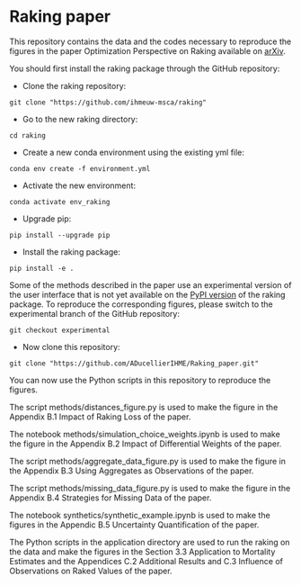 # Raking paper

This repository contains the data and the codes necessary to reproduce the figures in the paper Optimization Perspective on Raking available on [arXiv](https://arxiv.org/abs/2407.20520).  

You should first install the raking package through the GitHub repository:

- Clone the raking repository:
```
git clone "https://github.com/ihmeuw-msca/raking"
```

- Go to the new raking directory:
```
cd raking
```

- Create a new conda environment using the existing yml file:
```
conda env create -f environment.yml 
```

- Activate the new environment:
```
conda activate env_raking
```

- Upgrade pip:
```
pip install --upgrade pip
```

- Install the raking package:
```
pip install -e .
```

Some of the methods described in the paper use an experimental version of the user interface that is not yet available on the [PyPI version](https://pypi.org/project/raking/) of the raking package. To reproduce the corresponding figures, please switch to the experimental branch of the GitHub repository:
```
git checkout experimental
```

- Now clone this repository:
```
git clone "https://github.com/ADucellierIHME/Raking_paper.git"
```

You can now use the Python scripts in this repository to reproduce the figures.

The script methods/distances_figure.py is used to make the figure in the Appendix B.1 Impact of Raking Loss of the paper.

The notebook methods/simulation_choice_weights.ipynb is used to make the figure in the Appendix B.2 Impact of Differential Weights of the paper.

The script methods/aggregate_data_figure.py is used to make the figure in the Appendix B.3 Using Aggregates as Observations of the paper.

The script methods/missing_data_figure.py is used to make the figure in the Appendix B.4 Strategies for Missing Data of the paper.

The notebook synthetics/synthetic_example.ipynb is used to make the figures in the Appendic B.5 Uncertainty Quantification of the paper.

The Python scripts in the application directory are used to run the raking on the data and make the figures in the Section 3.3 Application to Mortality Estimates and the Appendices C.2 Additional Results and C.3 Influence of Observations on Raked Values of the paper.

